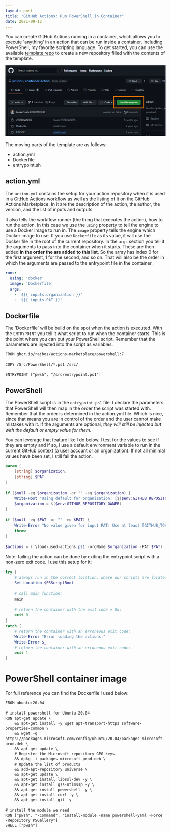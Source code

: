 ```yaml
---
layout: post
title: "GitHub Actions: Run PowerShell in Container"
date: 2021-09-12
---
```


You can create GitHub Actions running in a container, which allows you to execute 'anything' in an action that can be run inside a container, including PowerShell, my favorite scripting language. To get started, you can use the available [template repo](https://github.com/actions/container-action) to create a new repository filled with the contents of the template. 

![Image of the template repository with a border around the 'use this template' button](/images/20210912/20210912_Template.png)

The moving parts of the template are as follows:
* action.yml
* Dockerfile
* entrypoint.sh

## action.yml
The `action.yml` contains the setup for your action repository when it is used in a GitHub Actions workflow as well as the listing of it on the GitHub Actions Marketplace. In it are the description of the action, the author, the version, and the list of inputs and outputs.

It also tells the workflow runner (the thing that executes the action), how to run the action. In this case we use the `using` property to tell the engine to use a Docker image to run in. The `image` property tells the engine which Docker image to use. If you use `Dockerfile` as its value, it will use the Docker file in the root of the current repository. In the `args` section you tell it the arguments to pass into the container when it starts. These are then added **in the order the are added to this list**. So the array has index 0 for the first argument, 1 for the second, and so on. That will also be the order in which the arguments are passed to the entrypoint file in the container.
``` yaml
runs:
  using: 'docker'
  image: 'Dockerfile'
  args: 
    - '${{ inputs.organization }}' 
    - '${{ inputs.PAT }}' 
```

## Dockerfile
The 'Dockerfile' will be build on the spot when the action is executed. With the `ENTRYPOINT` you tell it what script to run when the container starts. This is the point where you can put your PowerShell script. Remember that the parameters are injected into the script as variables.

``` Docker
FROM ghcr.io/rajbos/actions-marketplace/powershell:7

COPY /Src/PowerShell/*.ps1 /src/

ENTRYPOINT ["pwsh", "/src/entrypoint.ps1"]
```

## PowerShell
The PowerShell script is in the `entrypoint.ps1` file. I declare the parameters that PowerShell will then map in the order the script was started with. Remember that the order is determined in the action.yml file. Which is nice, since that means you are in control of the order and the user cannot make mistakes with it. If the arguments are optional, *they will still be injected but with the default or empty value for them*.

You can leverage that feature like I do below. I test for the values to see if they are empty and if so, I use a default environment variable to run in the current GitHub context (a user account or an organization). If not all minimal values have been set, I still fail the action.

``` powershell
param (
    [string] $organization,
    [string] $PAT
)

if ($null -eq $organization -or "" -eq $organization) {
    Write-Host "Using default for organization: [$($env:GITHUB_REPOSITORY_OWNER)]"
    $organization = $($env:GITHUB_REPOSITORY_OWNER)
}

if ($null -eq $PAT -or "" -eq $PAT) {
    Write-Error "No value given for input PAT: Use at least [GITHUB_TOKEN]"
    throw
}

$actions = (.\load-used-actions.ps1 -orgName $organization -PAT $PAT)
```

Note: failing the action can be done by exiting the entrypoint script with a non-zero exit code. 
I use this setup for it:
``` powershell
try {
    # always run in the correct location, where our scripts are located:
    Set-Location $PSScriptRoot

    # call main function:
    main

    # return the container with the exit code = Ok:    
    exit 0
}
catch {
    # return the container with an erroneous exit code: 
    Write-Error "Error loading the actions:"
    Write-Error $_
    # return the container with an erroneous exit code:
    exit 1
}
```

# PowerShell container image
For full reference you can find the Dockerfile I used below:
``` shell
FROM ubuntu:20.04

# install powershell for Ubuntu 20.04
RUN apt-get update \ 
    && apt-get install -y wget apt-transport-https software-properties-common \
    && wget -q https://packages.microsoft.com/config/ubuntu/20.04/packages-microsoft-prod.deb \
    && apt-get update \
    # Register the Microsoft repository GPG keys
    && dpkg -i packages-microsoft-prod.deb \ 
    # Update the list of products
    && add-apt-repository universe \
    && apt-get update \
    && apt-get install libssl-dev -y \
    && apt-get install gss-ntlmssp -y \
    && apt-get install powershell -y \
    && apt-get install curl -y \
    && apt-get install git -y 

# install the module we need
RUN ["pwsh", "-Command", "install-module -name powershell-yaml -Force -Repository PSGallery"]
SHELL ["pwsh"]
```